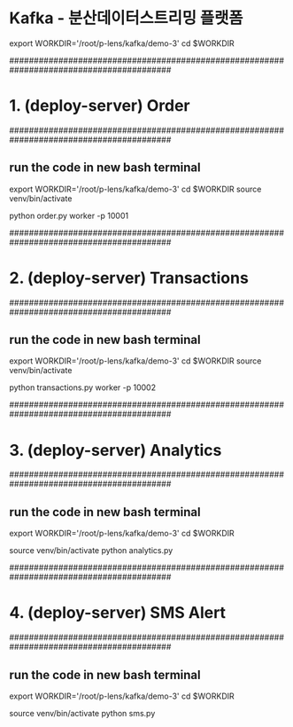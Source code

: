 # Kafka - 분산데이터스트리밍 플랫폼


export WORKDIR='/root/p-lens/kafka/demo-3'
cd $WORKDIR

#########################################################################################
# 1. (deploy-server) Order
#########################################################################################

## run the code in new bash terminal
export WORKDIR='/root/p-lens/kafka/demo-3'
cd $WORKDIR
source venv/bin/activate

python order.py worker -p 10001


#########################################################################################
# 2. (deploy-server) Transactions
#########################################################################################

## run the code in new bash terminal
export WORKDIR='/root/p-lens/kafka/demo-3'
cd $WORKDIR
source venv/bin/activate

python transactions.py worker -p 10002


#########################################################################################
# 3. (deploy-server) Analytics
#########################################################################################

## run the code in new bash terminal
export WORKDIR='/root/p-lens/kafka/demo-3'
cd $WORKDIR

source venv/bin/activate
python analytics.py


#########################################################################################
# 4. (deploy-server) SMS Alert
#########################################################################################

## run the code in new bash terminal
export WORKDIR='/root/p-lens/kafka/demo-3'
cd $WORKDIR

source venv/bin/activate
python sms.py